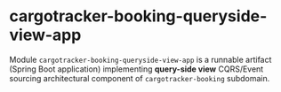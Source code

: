 # cargotracker-booking-queryside-view-app

Module `cargotracker-booking-queryside-view-app` is a runnable artifact (Spring Boot application) implementing **query-side view** CQRS/Event sourcing architectural component of `cargotracker-booking`
subdomain.
